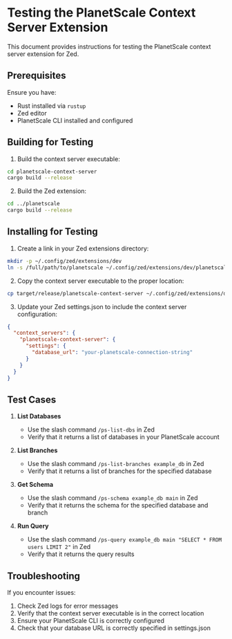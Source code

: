 # Testing the PlanetScale Context Server Extension

This document provides instructions for testing the PlanetScale context server extension for Zed.

## Prerequisites

Ensure you have:
- Rust installed via `rustup`
- Zed editor
- PlanetScale CLI installed and configured

## Building for Testing

1. Build the context server executable:
```bash
cd planetscale-context-server
cargo build --release
```

2. Build the Zed extension:
```bash
cd ../planetscale
cargo build --release
```

## Installing for Testing

1. Create a link in your Zed extensions directory:
```bash
mkdir -p ~/.config/zed/extensions/dev
ln -s /full/path/to/planetscale ~/.config/zed/extensions/dev/planetscale
```

2. Copy the context server executable to the proper location:
```bash
cp target/release/planetscale-context-server ~/.config/zed/extensions/dev/
```

3. Update your Zed settings.json to include the context server configuration:
```json
{
  "context_servers": {
    "planetscale-context-server": {
      "settings": {
        "database_url": "your-planetscale-connection-string"
      }
    }
  }
}
```

## Test Cases

1. **List Databases**
   - Use the slash command `/ps-list-dbs` in Zed
   - Verify that it returns a list of databases in your PlanetScale account

2. **List Branches**
   - Use the slash command `/ps-list-branches example_db` in Zed
   - Verify that it returns a list of branches for the specified database

3. **Get Schema**
   - Use the slash command `/ps-schema example_db main` in Zed
   - Verify that it returns the schema for the specified database and branch

4. **Run Query**
   - Use the slash command `/ps-query example_db main "SELECT * FROM users LIMIT 2"` in Zed
   - Verify that it returns the query results

## Troubleshooting

If you encounter issues:

1. Check Zed logs for error messages
2. Verify that the context server executable is in the correct location
3. Ensure your PlanetScale CLI is correctly configured
4. Check that your database URL is correctly specified in settings.json
